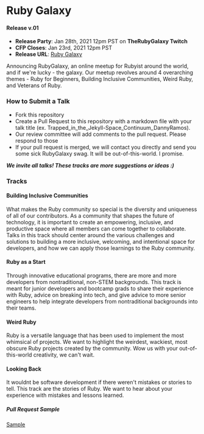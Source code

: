 # Ruby Galaxy
#### Release v.01
- **Release Party**: Jan 28th, 2021 12pm PST on **TheRubyGalaxy Twitch** 
- **CFP Closes**: Jan 23rd, 2021 12pm PST
- **Release URL**: [Ruby Galaxy](rubygalaxy.io)

Announcing RubyGalaxy, an online meetup for Rubyist around the world, and if we're lucky - the galaxy. Our meetup revolves around 4 overarching themes - Ruby for Beginners, Building Inclusive Communities, Weird Ruby, and Veterans of Ruby.

### How to Submit a Talk
- Fork this repository
- Create a Pull Request to this repository with a markdown file with your talk title
(ex. Trapped_in_the_Jekyll-Space_Continuum_DannyRamos). 
- Our review committee will add comments to the pull request. Please respond to those
- If your pull request is merged, we will contact you directly and send you some sick RubyGalaxy swag. It will be out-of-this-world. I promise.

***We invite all talks! These tracks are more suggestions or ideas :)***

### Tracks
#### Building Inclusive Communities

What makes the Ruby community so special is the diversity and uniqueness of all of our contributors. As a community that shapes the future of technology, it is important to create an empowering, inclusive, and productive space where all members can come together to collaborate. Talks in this track should center around the various challenges and solutions to building a more inclusive, welcoming, and intentional space for developers, and how we can apply those learnings to the Ruby community. 

#### Ruby as a Start
 
Through innovative educational programs, there are more and more developers from nontraditional, non-STEM backgrounds. This track is meant for junior developers and bootcamp grads to share their experience with Ruby, advice on breaking into tech, and give advice to more senior engineers to help integrate developers from nontraditional backgrounds into their teams.

#### Weird Ruby

Ruby is a versatile language that has been used to implement the most whimsical of projects. We want to highlight the weirdest, wackiest, most obscure Ruby projects created by the community. Wow us with your out-of-this-world creativity, we can't wait. 

#### Looking Back

It wouldnt be software development if there weren't mistakes or stories to tell. This track are the stories of Ruby. We want to hear about your experience with mistakes and lessons learned.  

##### Pull Request Sample

[Sample](https://github.com/openrubyfoundation/rubygalaxy/pull/2)

